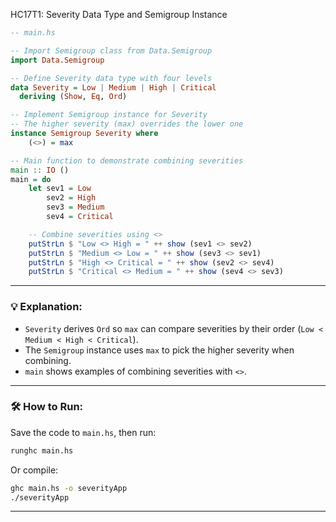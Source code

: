 HC17T1: Severity Data Type and Semigroup Instance

```haskell
-- main.hs

-- Import Semigroup class from Data.Semigroup
import Data.Semigroup

-- Define Severity data type with four levels
data Severity = Low | Medium | High | Critical
  deriving (Show, Eq, Ord)

-- Implement Semigroup instance for Severity
-- The higher severity (max) overrides the lower one
instance Semigroup Severity where
    (<>) = max

-- Main function to demonstrate combining severities
main :: IO ()
main = do
    let sev1 = Low
        sev2 = High
        sev3 = Medium
        sev4 = Critical

    -- Combine severities using <>
    putStrLn $ "Low <> High = " ++ show (sev1 <> sev2)
    putStrLn $ "Medium <> Low = " ++ show (sev3 <> sev1)
    putStrLn $ "High <> Critical = " ++ show (sev2 <> sev4)
    putStrLn $ "Critical <> Medium = " ++ show (sev4 <> sev3)
```

---

### 💡 Explanation:

* `Severity` derives `Ord` so `max` can compare severities by their order (`Low < Medium < High < Critical`).
* The `Semigroup` instance uses `max` to pick the higher severity when combining.
* `main` shows examples of combining severities with `<>`.

---

### 🛠️ How to Run:

Save the code to `main.hs`, then run:

```bash
runghc main.hs
```

Or compile:

```bash
ghc main.hs -o severityApp
./severityApp
```

---
